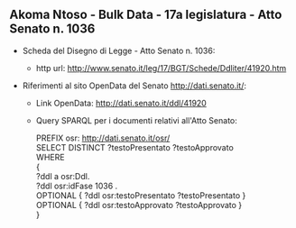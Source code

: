 ## Akoma Ntoso - Bulk Data - 17a legislatura - Atto Senato n. 1036 ##

* Scheda del Disegno di Legge - Atto Senato n. 1036:
	* http url: http://www.senato.it/leg/17/BGT/Schede/Ddliter/41920.htm

* Riferimenti al sito OpenData del Senato http://dati.senato.it/:
	* Link OpenData: http://dati.senato.it/ddl/41920
	* Query SPARQL per i documenti relativi all'Atto Senato:

        PREFIX osr: <http://dati.senato.it/osr/>  
		SELECT DISTINCT ?testoPresentato ?testoApprovato  
		WHERE  
		{  
		    ?ddl a osr:Ddl.  
		    ?ddl osr:idFase 1036 .  
		    OPTIONAL { ?ddl osr:testoPresentato ?testoPresentato }  
		    OPTIONAL { ?ddl osr:testoApprovato ?testoApprovato }  
		}
		